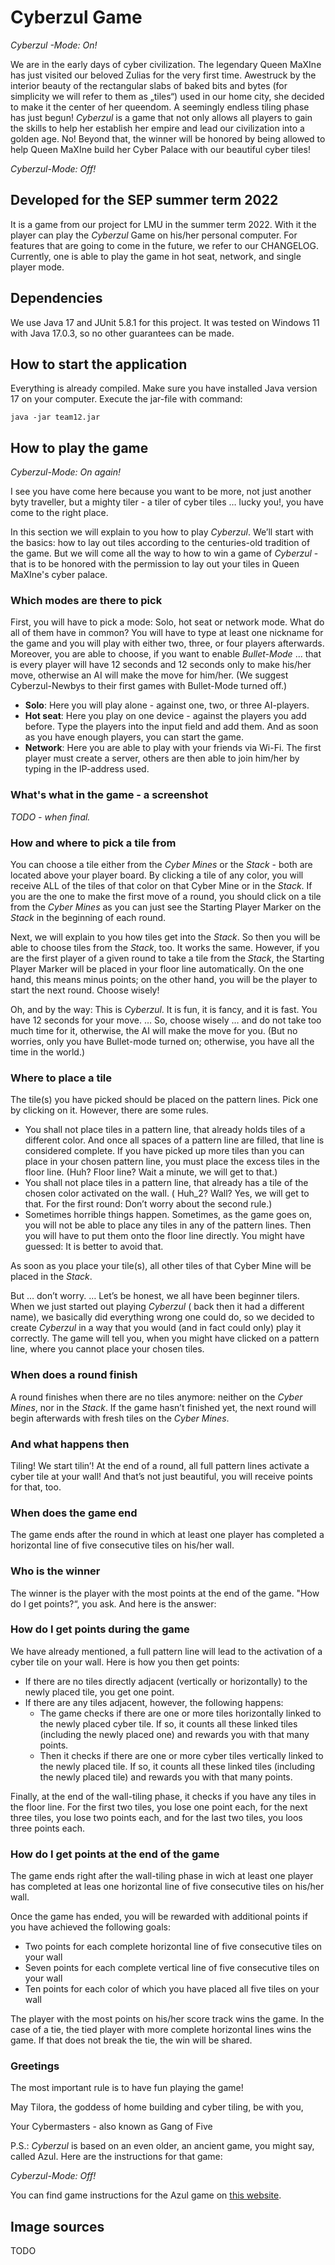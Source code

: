 # Cyberzul Game

_Cyberzul -Mode: On!_

We are in the early days of cyber civilization. The legendary Queen MaXIne has just visited our beloved Zulias for the
very first time. Awestruck by the interior beauty of the rectangular slabs of baked bits and bytes (for simplicity we
will refer to them as „tiles“) used in our home city, she decided to make it the center of her queendom. A seemingly
endless tiling phase has just begun! _Cyberzul_ is a game that not only allows all players to gain the skills to help
her establish her empire and lead our civilization into a golden age. No! Beyond that, the winner will be honored by
being allowed to help Queen MaXIne build her Cyber Palace with our beautiful cyber tiles!

_Cyberzul-Mode: Off!_

## Developed for the SEP summer term 2022

It is a game from our project for LMU in the summer term 2022. With it the player can play the _Cyberzul_ Game on
his/her personal computer. For features that are going to come in the future, we refer to our CHANGELOG. Currently, one
is able to play the game in hot seat, network, and single player mode.

## Dependencies

We use Java 17 and JUnit 5.8.1 for this project. It was tested on Windows 11 with Java 17.0.3, so no other guarantees
can be made.

## How to start the application

Everything is already compiled. Make sure you have installed Java version 17 on your computer. Execute the jar-file with
command:

`java -jar team12.jar`

## How to play the game

_Cyberzul-Mode: On again!_

I see you have come here because you want to be more, not just another byty traveller, but a mighty tiler - a tiler of
cyber tiles … lucky you!, you have come to the right place.

In this section we will explain to you how to play _Cyberzul_. We’ll start with the basics: how to lay out tiles
according to the centuries-old tradition of the game. But we will come all the way to how to win a game of _Cyberzul_ -
that is to be honored with the permission to lay out your tiles in Queen MaXIne's cyber palace.

### Which modes are there to pick

First, you will have to pick a mode: Solo, hot seat or network mode. What do all of them have in common? You will have
to type at least one nickname for the game and you will play with either two, three, or four players afterwards.
Moreover, you are able to choose, if you want to enable _Bullet-Mode_ ... that is every player will have 12 seconds and
12 seconds only to make his/her move, otherwise an AI will make the move for him/her. (We suggest Cyberzul-Newbys to 
their first games with Bullet-Mode turned off.)

- **Solo**: Here you will play alone - against one, two, or three AI-players.
- **Hot seat**: Here you play on one device - against the players you add before. Type the players into the input field
  and add them. And as soon as you have enough players, you can start the game.
- **Network**: Here you are able to play with your friends via Wi-Fi. The first player must create a server, others are
  then able to join him/her by typing in the IP-address used.

### What's what in the game - a screenshot

*TODO - when final.*

### How and where to pick a tile from

You can choose a tile either from the _Cyber Mines_ or the _Stack_ - both are located above your player board. By
clicking a tile of any color, you will receive ALL of the tiles of that color on that Cyber Mine or in the _Stack_. If
you are the one to make the first move of a round, you should click on a tile from the _Cyber Mines_ as you can just see
the Starting Player Marker on the _Stack_ in the beginning of each round.

Next, we will explain to you how tiles get into the _Stack_. So then you will be able to choose tiles from the _Stack_,
too. It works the same. However, if you are the first player of a given round to take a tile from the _Stack_, the
Starting Player Marker will be placed in your floor line automatically. On the one hand, this means minus points; on the
other hand, you will be the player to start the next round. Choose wisely!

Oh, and by the way: This is _Cyberzul_. It is fun, it is fancy, and it is fast. You have 12 seconds for your move. … So,
choose wisely … and do not take too much time for it, otherwise, the AI will make the move for you. (But no worries, 
only you have Bullet-mode turned on; otherwise, you have all the time in the world.)

### Where to place a tile

The tile(s) you have picked should be placed on the pattern lines. Pick one by clicking on it. However, there are some
rules.

- You shall not place tiles in a pattern line, that already holds tiles of a different color. And once all spaces of a
  pattern line are filled, that line is considered complete. If you have picked up more tiles than you can place in your
  chosen pattern line, you must place the excess tiles in the floor line. (Huh? Floor line? Wait a minute, we will get
  to that.)
- You shall not place tiles in a pattern line, that already has a tile of the chosen color activated on the wall. (
  Huh_2? Wall? Yes, we will get to that. For the first round: Don’t worry about the second rule.)
- Sometimes horrible things happen. Sometimes, as the game goes on, you will not be able to place any tiles in any of
  the pattern lines. Then you will have to put them onto the floor line directly. You might have guessed: It is better
  to avoid that.

As soon as you place your tile(s), all other tiles of that Cyber Mine will be placed in the _Stack_.

But … don’t worry. … Let’s be honest, we all have been beginner tilers. When we just started out playing _Cyberzul_ (
back then it had a different name), we basically did everything wrong one could do, so we decided to create _Cyberzul_
in a way that you would (and in fact could only) play it correctly. The game will tell you, when you might have clicked
on a pattern line, where you cannot place your chosen tiles.

### When does a round finish

A round finishes when there are no tiles anymore: neither on the _Cyber Mines_, nor in the _Stack_. If the game hasn’t
finished yet, the next round will begin afterwards with fresh tiles on the _Cyber Mines_.

### And what happens then

Tiling! We start tilin’! At the end of a round, all full pattern lines activate a cyber tile at your wall! And that’s
not just beautiful, you will receive points for that, too.

### When does the game end

The game ends after the round in which at least one player has completed a horizontal line of five consecutive tiles on
his/her wall.

### Who is the winner

The winner is the player with the most points at the end of the game. "How do I get points?“, you ask. And here is the
answer:

### How do I get points during the game

We have already mentioned, a full pattern line will lead to the activation of a cyber tile on your wall. Here is how you
then get points:

- If there are no tiles directly adjacent (vertically or horizontally) to the newly placed tile, you get one point.
- If there are any tiles adjacent, however, the following happens:
    - The game checks if there are one or more tiles horizontally linked to the newly placed cyber tile. If so, it
      counts all these linked tiles (including the newly placed one) and rewards you with that many points.
    - Then it checks if there are one or more cyber tiles vertically linked to the newly placed tile. If so, it counts
      all these linked tiles (including the newly placed tile) and rewards you with that many points.

Finally, at the end of the wall-tiling phase, it checks if you have any tiles in the floor line. For the first two
tiles, you lose one point each, for the next three tiles, you lose two points each, and for the last two tiles, you loos
three points each.

### How do I get points at the end of the game

The game ends right after the wall-tiling phase in wich at least one player has completed at leas one horizontal line of
five consecutive tiles on his/her wall.

Once the game has ended, you will be rewarded with additional points if you have achieved the following goals:

- Two points for each complete horizontal line of five consecutive tiles on your wall
- Seven points for each complete vertical line of five consecutive tiles on your wall
- Ten points for each color of which you have placed all five tiles on your wall

The player with the most points on his/her score track wins the game. In the case of a tie, the tied player with more
complete horizontal lines wins the game. If that does not break the tie, the win will be shared.

### Greetings

The most important rule is to have fun playing the game!

May Tilora, the goddess of home building and cyber tiling, be with you,

Your Cybermasters - also known as Gang of Five

P.S.: _Cyberzul_ is based on an even older, an ancient game, you might say, called Azul. Here are the instructions for
that game:

_Cyberzul-Mode: Off!_

You can find game instructions for the Azul game
on [this website](https://tesera.ru/images/items/1108676/EN-Azul-Rules.pdf).

## Image sources

TODO